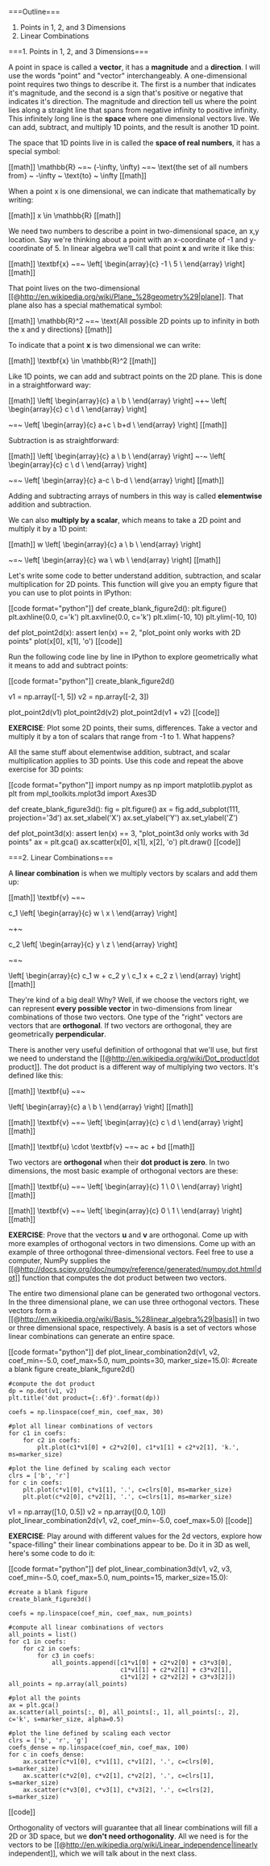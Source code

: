 ===Outline=== 

1. Points in 1, 2, and 3 Dimensions
2. Linear Combinations

===1. Points in 1, 2, and 3 Dimensions=== 

A point in space is called a **vector**, it has a **magnitude** and a **direction**. I will use the words "point" and "vector" interchangeably. A one-dimensional point requires two things to describe it. The first is a number that indicates it's magnitude, and the second is a sign that's positive or negative that indicates it's direction. The magnitude and direction tell us where the point lies along a straight line that spans from negative infinity to positive infinity. This infinitely long line is the **space** where one dimensional vectors live. We can add, subtract, and multiply 1D points, and the result is another 1D point.

The space that 1D points live in is called the **space of real numbers**, it has a special symbol:

[[math]]
\mathbb{R} ~=~ (-\infty, \infty) ~=~ \text{the set of all numbers from} ~ -\infty ~ \text{to} ~ \infty
[[math]]

When a point x is one dimensional, we can indicate that mathematically by writing:

[[math]]
x \in \mathbb{R}
[[math]]

We need two numbers to describe a point in two-dimensional space, an x,y location. Say we're thinking about a point with an x-coordinate of -1 and y-coordinate of 5. In linear algebra we'll call that point **x** and write it like this:

[[math]]
\textbf{x} ~=~
\left[ \begin{array}{c}
-1 \\
5 \\
\end{array} \right]
[[math]]

That point lives on the two-dimensional [[@http://en.wikipedia.org/wiki/Plane_%28geometry%29|plane]]. That plane also has a special mathematical symbol:

[[math]]
\mathbb{R}^2 ~=~ \text{All possible 2D points up to infinity in both the x and y directions}
[[math]]

To indicate that a point **x** is two dimensional we can write:

[[math]]
\textbf{x} \in \mathbb{R}^2
[[math]]

Like 1D points, we can add and subtract points on the 2D plane. This is done in a straightforward way:

[[math]]
\left[ \begin{array}{c}
a \\
b \\
\end{array} \right]
~+~
\left[ \begin{array}{c}
c \\
d \\
\end{array} \right]

~=~
\left[ \begin{array}{c}
a+c \\
b+d \\
\end{array} \right]
[[math]]

Subtraction is as straightforward:

[[math]]
\left[ \begin{array}{c}
a \\
b \\
\end{array} \right]
~-~
\left[ \begin{array}{c}
c \\
d \\
\end{array} \right]

~=~
\left[ \begin{array}{c}
a-c \\
b-d \\
\end{array} \right]
[[math]]

Adding and subtracting arrays of numbers in this way is called **elementwise** addition and subtraction.

We can also **multiply by a scalar**, which means to take a 2D point and multiply it by a 1D point:

[[math]]
w
\left[ \begin{array}{c}
a \\
b \\
\end{array} \right]

~=~
\left[ \begin{array}{c}
wa \\
wb \\
\end{array} \right]
[[math]]

Let's write some code to better understand addition, subtraction, and scalar multiplication for 2D points. This function will give you an empty figure that you can use to plot points in IPython:

[[code format="python"]]
def create_blank_figure2d():
    plt.figure()
    plt.axhline(0.0, c='k')
    plt.axvline(0.0, c='k')
    plt.xlim(-10, 10)
    plt.ylim(-10, 10)

def plot_point2d(x):
    assert len(x) == 2, "plot_point only works with 2D points"
    plot(x[0], x[1], 'o')
[[code]]

Run the following code line by line in IPython to explore geometrically what it means to add and subtract points:

[[code format="python"]]
create_blank_figure2d()

v1 = np.array([-1, 5])
v2 = np.array([-2, 3])

plot_point2d(v1)
plot_point2d(v2)
plot_point2d(v1 + v2)
[[code]]

**EXERCISE**: Plot some 2D points, their sums, differences. Take a vector and multiply it by a ton of scalars that range from -1 to 1. What happens?

All the same stuff about elementwise addition, subtract, and scalar multiplication applies to 3D points. Use this code and repeat the above exercise for 3D points:

[[code format="python"]]
import numpy as np
import matplotlib.pyplot as plt
from mpl_toolkits.mplot3d import Axes3D

def create_blank_figure3d():
    fig = plt.figure()
    ax = fig.add_subplot(111, projection='3d')
    ax.set_xlabel('X')
    ax.set_ylabel('Y')
    ax.set_ylabel('Z')

def plot_point3d(x):
    assert len(x) == 3, "plot_point3d only works with 3d points"
    ax = plt.gca()
    ax.scatter(x[0], x[1], x[2], 'o')
    plt.draw()
[[code]]


===2. Linear Combinations=== 

A **linear combination** is when we multiply vectors by scalars and add them up:

[[math]]
\textbf{v} ~=~

c_1
\left[ \begin{array}{c}
w \\
x \\
\end{array} \right]

~+~

c_2
\left[ \begin{array}{c}
y \\
z \\
\end{array} \right]

~=~

\left[ \begin{array}{c}
c_1 w + c_2 y \\
c_1 x + c_2 z \\
\end{array} \right]
[[math]]

They're kind of a big deal! Why? Well, if we choose the vectors right, we can represent **every possible vector** in two-dimensions from linear combinations of those two vectors. One type of the "right" vectors are vectors that are **orthogonal**. If two vectors are orthogonal, they are geometrically **perpendicular**.

There is another very useful definition of orthogonal that we'll use, but first we need to understand the [[@http://en.wikipedia.org/wiki/Dot_product|dot product]]. The dot product is a different way of multiplying two vectors. It's defined like this:

[[math]]
\textbf{u} ~=~

\left[ \begin{array}{c}
a \\
b \\
\end{array} \right]
[[math]]

[[math]]
\textbf{v} ~=~
\left[ \begin{array}{c}
c \\
d \\
\end{array} \right]
[[math]]

[[math]]
\textbf{u} \cdot \textbf{v} ~=~
ac + bd
[[math]]

Two vectors are **orthogonal** when their **dot product is zero**. In two dimensions, the most basic example of orthogonal vectors are these:

[[math]]
\textbf{u} ~=~
\left[ \begin{array}{c}
1 \\
0 \\
\end{array} \right]
[[math]]

[[math]]
\textbf{v} ~=~
\left[ \begin{array}{c}
0 \\
1 \\
\end{array} \right]
[[math]]

**EXERCISE**: Prove that the vectors **u** and **v** are orthogonal. Come up with more examples of orthogonal vectors in two dimensions. Come up with an example of three orthogonal three-dimensional vectors. Feel free to use a computer, NumPy supplies the [[@http://docs.scipy.org/doc/numpy/reference/generated/numpy.dot.html|dot]] function that computes the dot product between two vectors.

The entire two dimensional plane can be generated two orthogonal vectors. In the three dimensional plane, we can use three orthogonal vectors. These vectors form a [[@http://en.wikipedia.org/wiki/Basis_%28linear_algebra%29|basis]] in two or three dimensional space, respectively. A basis is a set of vectors whose linear combinations can generate an entire space.

[[code format="python"]]
def plot_linear_combination2d(v1, v2, coef_min=-5.0, coef_max=5.0, num_points=30, marker_size=15.0):
    #create a blank figure
    create_blank_figure2d()

    #compute the dot product
    dp = np.dot(v1, v2)
    plt.title('dot product={:.6f}'.format(dp))

    coefs = np.linspace(coef_min, coef_max, 30)

    #plot all linear combinations of vectors
    for c1 in coefs:
        for c2 in coefs:
            plt.plot(c1*v1[0] + c2*v2[0], c1*v1[1] + c2*v2[1], 'k.', ms=marker_size)

    #plot the line defined by scaling each vector
    clrs = ['b', 'r']
    for c in coefs:
        plt.plot(c*v1[0], c*v1[1], '.', c=clrs[0], ms=marker_size)
        plt.plot(c*v2[0], c*v2[1], '.', c=clrs[1], ms=marker_size)

v1 = np.array([1.0, 0.5])
v2 = np.array([0.0, 1.0])
plot_linear_combination2d(v1, v2, coef_min=-5.0, coef_max=5.0)
[[code]]

**EXERCISE**: Play around with different values for the 2d vectors, explore how "space-filling" their linear combinations appear to be. Do it in 3D as well, here's some code to do it:

[[code format="python"]]
def plot_linear_combination3d(v1, v2, v3, coef_min=-5.0, coef_max=5.0, num_points=15, marker_size=15.0):

    #create a blank figure
    create_blank_figure3d()

    coefs = np.linspace(coef_min, coef_max, num_points)

    #compute all linear combinations of vectors
    all_points = list()
    for c1 in coefs:
        for c2 in coefs:
            for c3 in coefs:
                all_points.append([c1*v1[0] + c2*v2[0] + c3*v3[0],
                                   c1*v1[1] + c2*v2[1] + c3*v2[1],
                                   c1*v1[2] + c2*v2[2] + c3*v3[2]])
    all_points = np.array(all_points)

    #plot all the points
    ax = plt.gca()
    ax.scatter(all_points[:, 0], all_points[:, 1], all_points[:, 2], c='k', s=marker_size, alpha=0.5)

    #plot the line defined by scaling each vector
    clrs = ['b', 'r', 'g']
    coefs_dense = np.linspace(coef_min, coef_max, 100)
    for c in coefs_dense:
        ax.scatter(c*v1[0], c*v1[1], c*v1[2], '.', c=clrs[0], s=marker_size)
        ax.scatter(c*v2[0], c*v2[1], c*v2[2], '.', c=clrs[1], s=marker_size)
        ax.scatter(c*v3[0], c*v3[1], c*v3[2], '.', c=clrs[2], s=marker_size)
[[code]]

Orthogonality of vectors will guarantee that all linear combinations will fill a 2D or 3D space, but we **don't need orthogonality**. All we need is for the vectors to be [[@http://en.wikipedia.org/wiki/Linear_independence|linearly independent]], which we will talk about in the next class.
